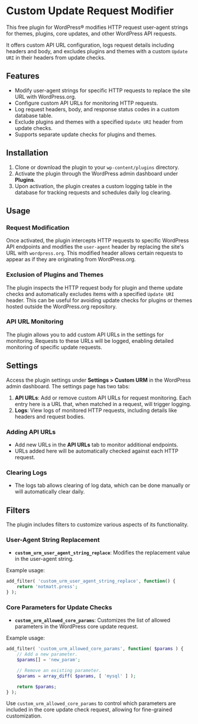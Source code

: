 # Custom Update Request Modifier

This free plugin for WordPress® modifies HTTP request user-agent strings for themes, plugins, core updates, and other WordPress API requests. 

It offers custom API URL configuration, logs request details including headers and body, and excludes plugins and themes with a custom `Update URI` in their headers from update checks.

## Features
- Modify user-agent strings for specific HTTP requests to replace the site URL with WordPress.org.
- Configure custom API URLs for monitoring HTTP requests.
- Log request headers, body, and response status codes in a custom database table.
- Exclude plugins and themes with a specified `Update URI` header from update checks.
- Supports separate update checks for plugins and themes.

## Installation
1. Clone or download the plugin to your `wp-content/plugins` directory.
2. Activate the plugin through the WordPress admin dashboard under **Plugins**.
3. Upon activation, the plugin creates a custom logging table in the database for tracking requests and schedules daily log clearing.

## Usage
### Request Modification
Once activated, the plugin intercepts HTTP requests to specific WordPress API endpoints and modifies the `user-agent` header by replacing the site's URL with `wordpress.org`. This modified header allows certain requests to appear as if they are originating from WordPress.org.

### Exclusion of Plugins and Themes
The plugin inspects the HTTP request body for plugin and theme update checks and automatically excludes items with a specified `Update URI` header. This can be useful for avoiding update checks for plugins or themes hosted outside the WordPress.org repository.

### API URL Monitoring
The plugin allows you to add custom API URLs in the settings for monitoring. Requests to these URLs will be logged, enabling detailed monitoring of specific update requests.

## Settings
Access the plugin settings under **Settings > Custom URM** in the WordPress admin dashboard. The settings page has two tabs:
1. **API URLs**: Add or remove custom API URLs for request monitoring. Each entry here is a URL that, when matched in a request, will trigger logging.
2. **Logs**: View logs of monitored HTTP requests, including details like headers and request bodies.

### Adding API URLs
- Add new URLs in the **API URLs** tab to monitor additional endpoints.
- URLs added here will be automatically checked against each HTTP request.

### Clearing Logs
- The logs tab allows clearing of log data, which can be done manually or will automatically clear daily.

## Filters

The plugin includes filters to customize various aspects of its functionality.

### User-Agent String Replacement

- **`custom_urm_user_agent_string_replace`**: Modifies the replacement value in the user-agent string.

Example usage:

```php
add_filter( 'custom_urm_user_agent_string_replace', function() {
    return 'notmatt.press';
} );
```

### Core Parameters for Update Checks

- **`custom_urm_allowed_core_params`**: Customizes the list of allowed parameters in the WordPress core update request.

Example usage:

```php
add_filter( 'custom_urm_allowed_core_params', function( $params ) {
    // Add a new parameter.
    $params[] = 'new_param';

    // Remove an existing parameter.
    $params = array_diff( $params, [ 'mysql' ] );

    return $params;
} );
```

Use `custom_urm_allowed_core_params` to control which parameters are included in the core update check request, allowing for fine-grained customization.
